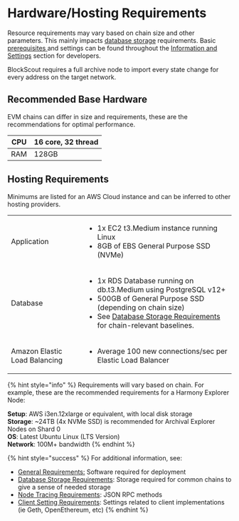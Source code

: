 # Hardware/Hosting Requirements

Resource requirements may vary based on chain size and other parameters. This mainly impacts [database storage](../for-developers/information-and-settings/database-storage-requirements.md) requirements. Basic [prerequisites ](../for-developers/information-and-settings/requirements.md)and settings can be found throughout the [Information and Settings](../for-developers/information-and-settings/) section for developers.

BlockScout requires a full archive node to import every state change for every address on the target network.

## Recommended Base Hardware

EVM chains can differ in size and requirements, these are the recommendations for optimal performance.

| CPU | 16 core, 32 thread |
| --- | ------------------ |
| RAM | 128GB              |

## Hosting Requirements

Minimums are listed for an AWS Cloud instance and can be inferred to other hosting providers.

|                               |                                                                                                                                                                                                                                                                                                               |
| ----------------------------- | ------------------------------------------------------------------------------------------------------------------------------------------------------------------------------------------------------------------------------------------------------------------------------------------------------------- |
| Application                   | <ul><li>1x EC2 t3.Medium instance running Linux</li><li>8GB of EBS General Purpose SSD (NVMe)</li></ul>                                                                                                                                                                                                       |
| Database                      | <ul><li>1x RDS Database running on db.t3.Medium using PostgreSQL v12+</li><li> 500GB of General Purpose SSD (depending on chain size) </li><li>See <a href="../for-developers/information-and-settings/database-storage-requirements.md">Database Storage Requirements</a> for chain-relevant baselines.</li></ul> |
| Amazon Elastic Load Balancing | <ul><li>Average 100 <strong></strong> new connections/sec per Elastic Load Balancer</li></ul>                                                                                                                                                                                                                 |

{% hint style="info" %}
Requirements will vary based on chain. For example, these are the recommended requirements for a Harmony Explorer Node:

**Setup**: AWS i3en.12xlarge or equivalent, with local disk storage\
**Storage**: \~24TB (4x NVMe SSD) is recommended for Archival Explorer Nodes on Shard 0\
**OS**: Latest Ubuntu Linux (LTS Version)\
**Network**: 100M+ bandwidth
{% endhint %}

{% hint style="success" %}
For additional information, see:

* [General Requirements:](../for-developers/information-and-settings/requirements.md) Software required for deployment
* [Database Storage Requirements](../for-developers/information-and-settings/database-storage-requirements.md): Storage required for common chains to give a sense of needed storage
* [Node Tracing Requirements](../for-developers/information-and-settings/node-tracing-json-rpc-requirements.md): JSON RPC methods&#x20;
* [Client Setting Requirements](../for-developers/information-and-settings/client-settings.md): Settings related to client implementations (ie Geth, OpenEthereum, etc)
{% endhint %}
